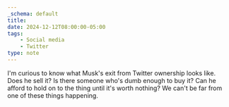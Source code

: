 ```yaml
---
_schema: default
title:
date: 2024-12-12T08:00:00-05:00
tags:
    - Social media
    - Twitter
type: note
---
```


I'm curious to know what Musk's exit from Twitter ownership looks like. Does he sell it? Is there someone who's dumb enough to buy it? Can he afford to hold on to the thing until it's worth nothing? We can't be far from one of these things happening.